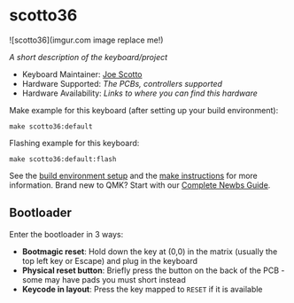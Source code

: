 # scotto36

![scotto36](imgur.com image replace me!)

*A short description of the keyboard/project*

* Keyboard Maintainer: [Joe Scotto](https://github.com/joe-scotto)
* Hardware Supported: *The PCBs, controllers supported*
* Hardware Availability: *Links to where you can find this hardware*

Make example for this keyboard (after setting up your build environment):

    make scotto36:default

Flashing example for this keyboard:

    make scotto36:default:flash

See the [build environment setup](https://docs.qmk.fm/#/getting_started_build_tools) and the [make instructions](https://docs.qmk.fm/#/getting_started_make_guide) for more information. Brand new to QMK? Start with our [Complete Newbs Guide](https://docs.qmk.fm/#/newbs).

## Bootloader

Enter the bootloader in 3 ways:

* **Bootmagic reset**: Hold down the key at (0,0) in the matrix (usually the top left key or Escape) and plug in the keyboard
* **Physical reset button**: Briefly press the button on the back of the PCB - some may have pads you must short instead
* **Keycode in layout**: Press the key mapped to `RESET` if it is available
